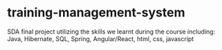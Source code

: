 # training-management-system
SDA final project utilizing the skills we learnt during the course including: Java, Hibernate, SQL, Spring, Angular/React, html, css, javascript
